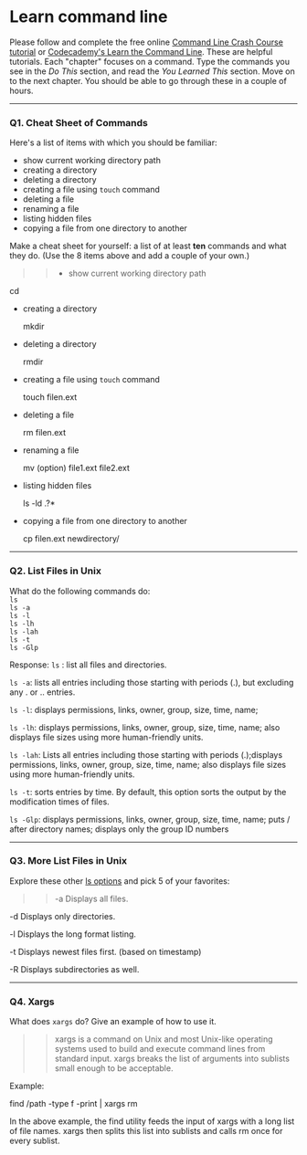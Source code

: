 # Learn command line

Please follow and complete the free online [Command Line Crash Course
tutorial](https://web.archive.org/web/20160708171659/http://cli.learncodethehardway.org/book/) or [Codecademy's Learn the Command Line](https://www.codecademy.com/learn/learn-the-command-line). These are helpful tutorials. Each "chapter" focuses on a command. Type the commands you see in the _Do This_ section, and read the _You Learned This_ section. Move on to the next chapter. You should be able to go through these in a couple of hours.

---

### Q1.  Cheat Sheet of Commands  

Here's a list of items with which you should be familiar:  
* show current working directory path
* creating a directory
* deleting a directory
* creating a file using `touch` command
* deleting a file
* renaming a file
* listing hidden files
* copying a file from one directory to another

Make a cheat sheet for yourself: a list of at least **ten** commands and what they do.  (Use the 8 items above and add a couple of your own.)  

> > * show current working directory path
  
  cd
  
* creating a directory
  
  mkdir
* deleting a directory
  
  rmdir
* creating a file using `touch` command
  
  touch filen.ext
* deleting a file
  
  rm filen.ext
* renaming a file
  
  mv (option) file1.ext file2.ext
* listing hidden files
  
  ls -ld .?* 
* copying a file from one directory to another
  
  cp filen.ext newdirectory/
---

### Q2.  List Files in Unix   

What do the following commands do:  
`ls`  
`ls -a`  
`ls -l`  
`ls -lh`  
`ls -lah`  
`ls -t`  
`ls -Glp`  

Response:
`ls` : list all files and directories.

`ls -a`: lists all entries including those starting with periods (.), but excluding any . or .. entries.  

`ls -l`:  displays permissions, links, owner, group, size, time, name; 

`ls -lh`:  displays permissions, links, owner, group, size, time, name; also displays file sizes using more human-friendly units. 

`ls -lah`:  Lists all entries including those starting with periods (.);displays permissions, links, owner, group, size, time, name; also displays file sizes using more human-friendly units. 

`ls -t`: sorts entries by time. By default, this option sorts the output by the modification times of files. 

`ls -Glp`: displays permissions, links, owner, group, size, time, name; puts / after directory names; displays only the group ID numbers 

---

### Q3.  More List Files in Unix  

Explore these other [ls options](http://www.techonthenet.com/unix/basic/ls.php) and pick 5 of your favorites:

> > -a	Displays all files.

-d	Displays only directories.

-l	Displays the long format listing.

-t	Displays newest files first. (based on timestamp)

-R	Displays subdirectories as well.

---

### Q4.  Xargs   

What does `xargs` do? Give an example of how to use it.

> > xargs is a command on Unix and most Unix-like operating systems used to build and execute command lines from standard input. xargs breaks the list of arguments into sublists small enough to be acceptable.

Example:

find /path -type f -print | xargs rm

In the above example, the find utility feeds the input of xargs with a long list of file names. xargs then splits this list into sublists and calls rm once for every sublist.

 

